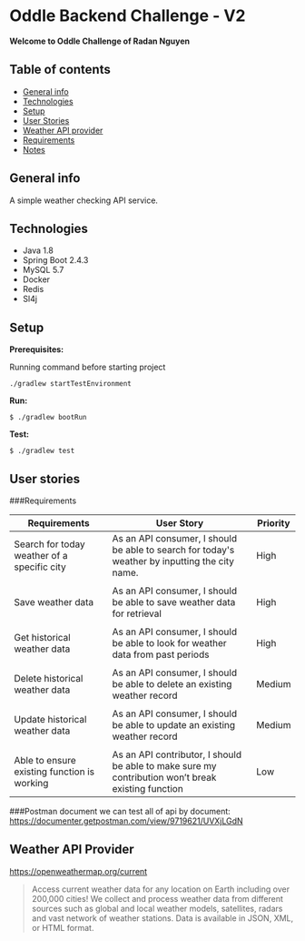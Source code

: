 # Oddle Backend Challenge - V2

**Welcome to Oddle Challenge of Radan Nguyen**

## Table of contents
* [General info](#general-info)
* [Technologies](#technologies)
* [Setup](#setup)
* [User Stories](#user-stories)
* [Weather API provider](#weather-api-provider)
* [Requirements](#requirements)
* [Notes](#notes)

## General info
A simple weather checking API service.

## Technologies
* Java 1.8
* Spring Boot 2.4.3
* MySQL 5.7
* Docker
* Redis
* Sl4j

## Setup
**Prerequisites:**

Running command before starting project
```
./gradlew startTestEnvironment
```

**Run:**
```
$ ./gradlew bootRun
```
**Test:**
```
$ ./gradlew test
```
## User stories
###Requirements

|Requirements|User Story|Priority|
|---|---|---|
|Search for today weather of a specific city|As an API consumer, I should be able to search for today's weather by inputting the city name.|High|
||||
|Save weather data|As an API consumer, I should be able to save weather data for retrieval|High|
||||
|Get historical weather data|As an API consumer,  I should be able to look for weather data from past periods|High
||||
|Delete historical weather data|As an API consumer,  I should be able to delete an existing weather record|Medium
||||
|Update historical weather data|As an API consumer, I should be able to update an existing weather record|Medium
||||
|Able to ensure existing function is working|As an API contributor, I should be able to make sure my contribution won’t break existing function|Low

###Postman document
we can test all of api by document:
https://documenter.getpostman.com/view/9719621/UVXjLGdN

## Weather API Provider

https://openweathermap.org/current
> Access current weather data for any location on Earth including over 200,000 cities! We collect and process weather data from different sources such as global and local weather models, satellites, radars and vast network of weather stations. Data is available in JSON, XML, or HTML format.
